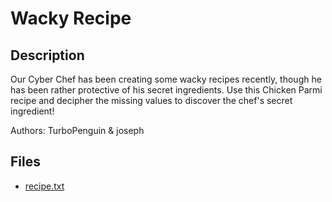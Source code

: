 # Wacky Recipe

## Description

Our Cyber Chef has been creating some wacky recipes recently, though he has been rather protective of his secret ingredients.
Use this Chicken Parmi recipe and decipher the missing values to discover the chef's secret ingredient!

Authors: TurboPenguin & joseph


## Files

* [recipe.txt](files/recipe.txt)

